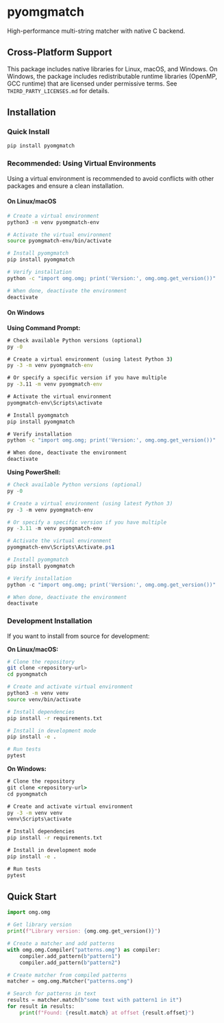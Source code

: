 # pyomgmatch
High-performance multi-string matcher with native C backend.

## Cross-Platform Support

This package includes native libraries for Linux, macOS, and Windows. On Windows, the package includes redistributable runtime libraries (OpenMP, GCC runtime) that are licensed under permissive terms. See `THIRD_PARTY_LICENSES.md` for details.

## Installation

### Quick Install

```bash
pip install pyomgmatch
```

### Recommended: Using Virtual Environments

Using a virtual environment is recommended to avoid conflicts with other packages and ensure a clean installation.

#### On Linux/macOS

```bash
# Create a virtual environment
python3 -m venv pyomgmatch-env

# Activate the virtual environment
source pyomgmatch-env/bin/activate

# Install pyomgmatch
pip install pyomgmatch

# Verify installation
python -c "import omg.omg; print('Version:', omg.omg.get_version())"

# When done, deactivate the environment
deactivate
```

#### On Windows

**Using Command Prompt:**
```cmd
# Check available Python versions (optional)
py -0

# Create a virtual environment (using latest Python 3)
py -3 -m venv pyomgmatch-env

# Or specify a specific version if you have multiple
py -3.11 -m venv pyomgmatch-env

# Activate the virtual environment
pyomgmatch-env\Scripts\activate

# Install pyomgmatch
pip install pyomgmatch

# Verify installation
python -c "import omg.omg; print('Version:', omg.omg.get_version())"

# When done, deactivate the environment
deactivate
```

**Using PowerShell:**
```powershell
# Check available Python versions (optional)
py -0

# Create a virtual environment (using latest Python 3)
py -3 -m venv pyomgmatch-env

# Or specify a specific version if you have multiple
py -3.11 -m venv pyomgmatch-env

# Activate the virtual environment
pyomgmatch-env\Scripts\Activate.ps1

# Install pyomgmatch
pip install pyomgmatch

# Verify installation
python -c "import omg.omg; print('Version:', omg.omg.get_version())"

# When done, deactivate the environment
deactivate
```

### Development Installation

If you want to install from source for development:

**On Linux/macOS:**
```bash
# Clone the repository
git clone <repository-url>
cd pyomgmatch

# Create and activate virtual environment
python3 -m venv venv
source venv/bin/activate

# Install dependencies
pip install -r requirements.txt

# Install in development mode
pip install -e .

# Run tests
pytest
```

**On Windows:**
```cmd
# Clone the repository
git clone <repository-url>
cd pyomgmatch

# Create and activate virtual environment
py -3 -m venv venv
venv\Scripts\activate

# Install dependencies
pip install -r requirements.txt

# Install in development mode
pip install -e .

# Run tests
pytest
```

## Quick Start

```python
import omg.omg

# Get library version
print(f"Library version: {omg.omg.get_version()}")

# Create a matcher and add patterns
with omg.omg.Compiler("patterns.omg") as compiler:
    compiler.add_pattern(b"pattern1")
    compiler.add_pattern(b"pattern2")

# Create matcher from compiled patterns
matcher = omg.omg.Matcher("patterns.omg")

# Search for patterns in text
results = matcher.match(b"some text with pattern1 in it")
for result in results:
    print(f"Found: {result.match} at offset {result.offset}")
```

